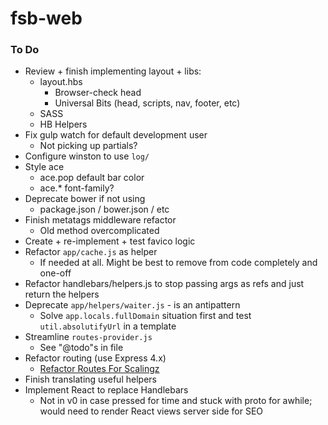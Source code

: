 # fsb-web




### To Do
- Review + finish implementing layout + libs:
	- layout.hbs
		- Browser-check head
		- Universal Bits (head, scripts, nav, footer, etc)
	- SASS
	- HB Helpers
- Fix gulp watch for default development user
	- Not picking up partials?
- Configure winston to use `log/`
- Style ace
	- ace.pop default bar color
	- ace.* font-family?
- Deprecate bower if not using
	- package.json / bower.json / etc
- Finish metatags middleware refactor
	- Old method overcomplicated
- Create + re-implement + test favico logic
- Refactor `app/cache.js` as helper
	- If needed at all. Might be best to remove from code completely and one-off
- Refactor handlebars/helpers.js to stop passing args as refs and just return the helpers
- Deprecate `app/helpers/waiter.js` - is an antipattern
	- Solve `app.locals.fullDomain` situation first and test `util.absolutifyUrl` in a template
- Streamline `routes-provider.js`
	- See "@todo"s in file
- Refactor routing (use Express 4.x)
	- [Refactor Routes For Scalingz](https://www.reddit.com/r/node/comments/2c3psn/expressjs_v3_or_v4_as_a_good_starting_point/)
- Finish translating useful helpers
- Implement React to replace Handlebars
	- Not in v0 in case pressed for time and stuck with proto for awhile; would need to render React views server side for SEO



